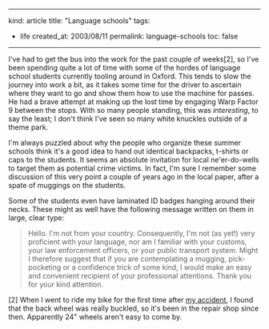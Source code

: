 -----
kind: article
title: "Language schools"
tags:
- life
created_at: 2003/08/11
permalink: language-schools
toc: false
-----

<p>I've had to get the bus into the work for the past couple of weeks[2], so I've been spending quite a lot of time with some of the hordes of language school students currently tooling around in Oxford. This tends to slow the journey into work a bit, as it takes some time for the driver to ascertain where they want to go and show them how to use the machine for passes. He had a brave attempt at making up the lost time by engaging Warp Factor 9 between the stops. With so many people standing, this was <em>interesting</em>, to say the least; I don't think I've seen so many white knuckles outside of a theme park.</p>

<p>I'm always puzzled about why the people who organize these summer schools think it's a good idea to hand out identical backpacks, t-shirts or caps to the students. It seems an absolute invitation for local ne'er-do-wells to target them as potential crime victims. In fact, I'm sure I remember some discussion of this very point a couple of years ago in the local paper, after a spate of muggings on the students.</p>

<p>Some of the students even have laminated ID badges hanging around their necks. These might as well have the following message written on them in large, clear type:</p>

<blockquote><p>Hello. I'm not from your country. Consequently, I'm not (as yet!) very proficient with your language, nor am I familiar with your customs, your law enforcement officers, or your public transport system. Might I therefore suggest that if you are contemplating a mugging, pick-pocketing or a confidence trick of some kind, I would make an easy and convenient recipient of your professional attentions. Thank you for your kind attention.</p></blockquote>

<p>[2] When I went to ride my bike for the first time after <a href="http://www.rousette.org.uk/blog/archives/casualty/">my accident</a>, I found that the back wheel was really buckled, so it's been in the repair shop since then. Apparently 24" wheels aren't easy to come by.</p>


